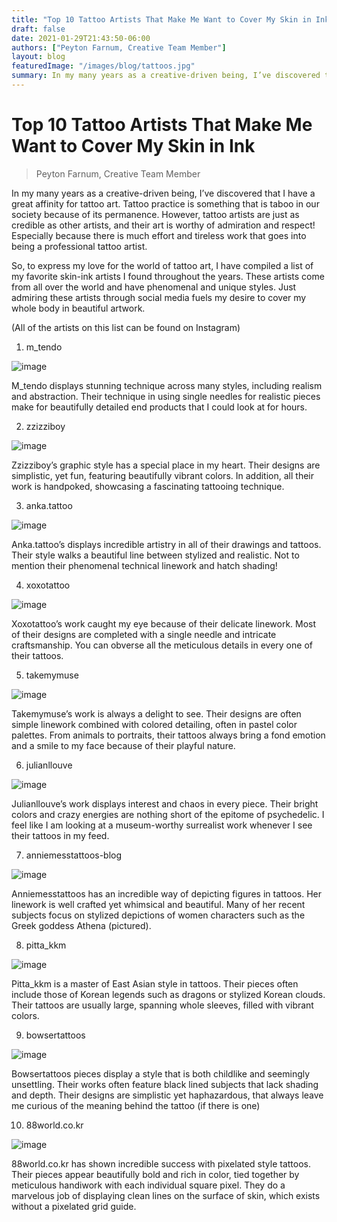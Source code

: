 ```yaml
---
title: "Top 10 Tattoo Artists That Make Me Want to Cover My Skin in Ink"
draft: false
date: 2021-01-29T21:43:50-06:00
authors: ["Peyton Farnum, Creative Team Member"]
layout: blog
featuredImage: "/images/blog/tattoos.jpg"
summary: In my many years as a creative-driven being, I’ve discovered that I have a great affinity for tattoo art. Tattoo practice is something that is taboo in our society because of its permanence. However, tattoo artists are just as credible as other artists, and their art is worthy of admiration and respect! Especially because there is much effort and tireless work that goes into being a professional tattoo artist. 
---
```


# Top 10 Tattoo Artists That Make Me Want to Cover My Skin in Ink
> Peyton Farnum, Creative Team Member

In my many years as a creative-driven being, I’ve discovered that I have a great affinity for tattoo art. Tattoo practice is something that is taboo in our society because of its permanence. However, tattoo artists are just as credible as other artists, and their art is worthy of admiration and respect! Especially because there is much effort and tireless work that goes into being a professional tattoo artist. 

So, to express my love for the world of tattoo art, I have compiled a list of my favorite skin-ink artists I found throughout the years. These artists come from all over the world and have phenomenal and unique styles. Just admiring these artists through social media fuels my desire to cover my whole body in beautiful artwork. 

(All of the artists on this list can be found on Instagram)

1. m_tendo

![image](/images/blog/post/tattoos/1.png#blog)

M_tendo displays stunning technique across many styles, including realism and abstraction. Their technique in using single needles for realistic pieces make for beautifully detailed end products that I could look at for hours. 

2. zzizziboy

![image](/images/blog/post/tattoos/2.png#blog)

Zzizziboy’s graphic style has a special place in my heart. Their designs are simplistic, yet fun, featuring beautifully vibrant colors. In addition, all their work is handpoked, showcasing a fascinating tattooing technique.

3. anka.tattoo

![image](/images/blog/post/tattoos/3.png#blog)

Anka.tattoo’s displays incredible artistry in all of their drawings and tattoos. Their style walks a beautiful line between stylized and realistic. Not to mention their phenomenal technical linework and hatch shading!

4. xoxotattoo

![image](/images/blog/post/tattoos/4.png#blog)

Xoxotattoo’s work caught my eye because of their delicate linework. Most of their designs are completed with a single needle and intricate craftsmanship. You can obverse all the meticulous details in every one of their tattoos.

5. takemymuse

![image](/images/blog/post/tattoos/5.png#blog)

Takemymuse’s work is always a delight to see. Their designs are often simple linework combined with colored detailing, often in pastel color palettes. From animals to portraits, their tattoos always bring a fond emotion and a smile to my face because of their playful nature.

6. julianllouve

![image](/images/blog/post/tattoos/6.png#blog)

Julianllouve’s work displays interest and chaos in every piece. Their bright colors and crazy energies are nothing short of the epitome of psychedelic. I feel like I am looking at a museum-worthy surrealist work whenever I see their tattoos in my feed.

7. anniemesstattoos-blog

![image](/images/blog/post/tattoos/7.png#blog)

Anniemesstattoos has an incredible way of depicting figures in tattoos. Her linework is well crafted yet whimsical and beautiful. Many of her recent subjects focus on stylized depictions of women characters such as the Greek goddess Athena (pictured).

8. pitta_kkm

![image](/images/blog/post/tattoos/8.png#blog)

Pitta_kkm is a master of East Asian style in tattoos. Their pieces often include those of Korean legends such as dragons or stylized Korean clouds. Their tattoos are usually large, spanning whole sleeves, filled with vibrant colors.

9. bowsertattoos

![image](/images/blog/post/tattoos/9.png#blog)

Bowsertattoos pieces display a style that is both childlike and seemingly unsettling. Their works often feature black lined subjects that lack shading and depth. Their designs are simplistic yet haphazardous, that always leave me curious of the meaning behind the tattoo (if there is one)

10. 88world.co.kr

![image](/images/blog/post/tattoos/10.png#blog)

88world.co.kr has shown incredible success with pixelated style tattoos. Their pieces appear beautifully bold and rich in color, tied together by meticulous handiwork with each individual square pixel. They do a marvelous job of displaying clean lines on the surface of skin, which exists without a pixelated grid guide.